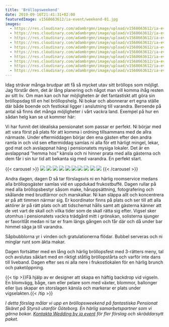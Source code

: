 ```yaml
---
title: 'Bröllopsweekend'
date: 2019-09-16T21:41:31+02:00
featuredImage: v1568663612/ia-event/weekend-01.jpg
images:
  - https://res.cloudinary.com/adambrgmn/image/upload/v1568663612/ia-event/weekend-01.jpg
  - https://res.cloudinary.com/adambrgmn/image/upload/v1568663612/ia-event/weekend-02.jpg
  - https://res.cloudinary.com/adambrgmn/image/upload/v1568663612/ia-event/weekend-03.jpg
  - https://res.cloudinary.com/adambrgmn/image/upload/v1568663612/ia-event/weekend-04.jpg
  - https://res.cloudinary.com/adambrgmn/image/upload/v1568663612/ia-event/weekend-05.jpg
  - https://res.cloudinary.com/adambrgmn/image/upload/v1568663612/ia-event/weekend-06.jpg
  - https://res.cloudinary.com/adambrgmn/image/upload/v1568663612/ia-event/weekend-07.jpg
  - https://res.cloudinary.com/adambrgmn/image/upload/v1568663612/ia-event/weekend-08.jpg
  - https://res.cloudinary.com/adambrgmn/image/upload/v1568663612/ia-event/weekend-09.jpg
  - https://res.cloudinary.com/adambrgmn/image/upload/v1568663612/ia-event/weekend-10.jpg
---
```


Idag strävar många brudpar att få så mycket utav sitt bröllops som möjligt. Jag
förstår dem, det är lång planering och något man vill komma ihåg resten av sitt
liv. Om man kan och har möjligheten är det fantastiskt att göra sin bröllopsdag
till en hel bröllopshelg. Ni bokar och abonnerar ert egna ställe där både boende
och festlokal ligger i anslutning till varandra. Beroende på antal så finns det
många möjligheter i vårt vackra land. Exempel på hur en sådan helg kan se ut
kommer här:

Vi har funnit det idealiska pensionatet som passar er perfekt. Ni börjar med att
vara först på plats för att komma i ordning tillsammans med de allra närmaste.
Under eftermiddagen börjar den ena gästen efter den andra ramla in och vid sen
eftermiddag samlas ni alla för ett härligt mingel, lekar, god mat och avslappnat
häng i pensionatets mysiga lokaler. Det är en avslappnad ”hemma hos” känsla och
ni hinner prata med alla gästerna och dem får i sin tur tid att bekanta sig med
varandra. En perfekt start.

{{< carousel >}}
![](https://res.cloudinary.com/adambrgmn/image/upload/v1568663612/ia-event/weekend-01.jpg)
![](https://res.cloudinary.com/adambrgmn/image/upload/v1568663612/ia-event/weekend-02.jpg)
![](https://res.cloudinary.com/adambrgmn/image/upload/v1568663612/ia-event/weekend-03.jpg)
![](https://res.cloudinary.com/adambrgmn/image/upload/v1568663612/ia-event/weekend-04.jpg)
![](https://res.cloudinary.com/adambrgmn/image/upload/v1568663612/ia-event/weekend-05.jpg)
![](https://res.cloudinary.com/adambrgmn/image/upload/v1568663612/ia-event/weekend-06.jpg)
![](https://res.cloudinary.com/adambrgmn/image/upload/v1568663612/ia-event/weekend-07.jpg)
![](https://res.cloudinary.com/adambrgmn/image/upload/v1568663612/ia-event/weekend-08.jpg)
![](https://res.cloudinary.com/adambrgmn/image/upload/v1568663612/ia-event/weekend-09.jpg)
![](https://res.cloudinary.com/adambrgmn/image/upload/v1568663612/ia-event/weekend-10.jpg)
{{< /carousel >}}

Andra dagen, dagen D så tar förslagsvis ni en härlig roomservice medans alla
bröllopsgäster samlas vid en uppdukad frukostbuffé. Dagen rullar på med alla
bröllopsbestyr såsom make, håruppsättning, fotografering och skålande med
brudtärnor och marskalkar. Ni kan släppa allt och koncentrera er på att timmen
närmar sig. Er koordinator finns på plats och ser till att alla aktörer är på
rätt plats och att tidschemat hålls samt att gästerna känner att de vet vart de
skall och vilka tider som de skall rätta sig efter. Vigsel sker utomhus i
pensionatets vackra trädgård mitt i grönskan, solisterna sjunger er favoritlåt
medan ni tar er fram längs gången och får där och då under bar himmel säga ja
till varandra.

Såpbubblorna yr i vinden och gratulationerna flödar. Bubbel serveras och ni
minglar runt som äkta makar.

Dagen fortsätter med en lång och härlig bröllopsfest med 3-rätters meny, tal och
avslutas såklart med en riktigt ståtlig bröllopstårta och varför inte dans till
liveband. Dagen efter ses ni alla nere i frukostlokalen för en härlig brunch och
paketöppning.

{{< tip >}}Få hjälp av er designer att skapa en häftig backdrop vid vigseln. En
blomvägg, båge, ram eller pelare som med växter, blommor, ballonger eller ljus
skapar en storslagen känsla och markerar er plats under vigselakten.{{< /tip >}}

_I detta förslag målar vi upp en bröllopsweekend på fantastiska Pensionat Skäret
på Styrsö utanför Göteborg. En härlig samarbetspartner som vi gärna bokar.
[Kontakta Wedding by ia event](/kontakt) för fler förslag och skräddarsytt
paket._
